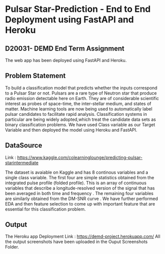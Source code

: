 # Pulsar Star-Prediction - End to End Deployment using FastAPI and Heroku

## D20031- DEMD End Term Assignment 
The web app has been deployed using FastAPI and Heroku. 

## Problem Statement 
To build a classification model that predicts whether the inputs correspond to a Pulsar Star or not.  Pulsars are a rare type of Neutron star that produce radio emission detectable here on Earth. They are of considerable scientific interest as probes of space-time, the inter-stellar medium, and states of matter. Machine learning tools are now being used to automatically label pulsar candidates to facilitate rapid analysis. Classification systems in particular are being widely adopted,which treat the candidate data sets as binary classification problems.
We have used Class variable as our Target Variable and then deployed the model using Heroku and FastAPI. 

## DataSource 
Link : https://www.kaggle.com/colearninglounge/predicting-pulsar-starintermediate

The dataset is avaiable on Kaggle and has 8 continous variables and a single class variable. The first four are simple statistics obtained from the integrated pulse profile (folded profile). This is an array of continuous variables that describe a longitude-resolved version of the signal that has been averaged in both time and frequency . The remaining four variables are similarly obtained from the DM-SNR curve .
We have further performed EDA and then feature selection to come up with important feature that are essential for this classification problem. 

## Output 
The Heroku app Deployment Link : https://demd-project.herokuapp.com/
All the output screenshots have been uploaded in the Ouput Screenshots Folder. 

